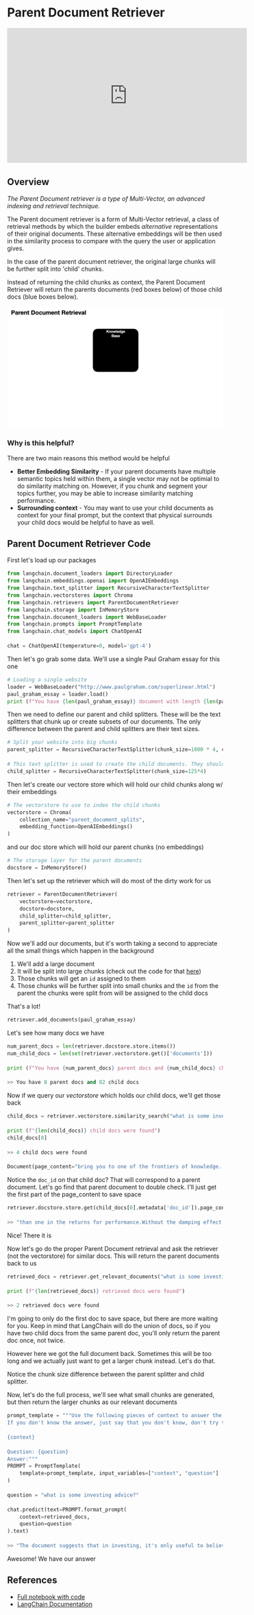 # Parent Document Retriever

<iframe width="560" height="315" src="https://www.youtube.com/embed/cmqsTJZdNSQ?si=NJyx-atmdttu74Xj" title="YouTube video player" frameborder="0" allow="accelerometer; autoplay; clipboard-write; encrypted-media; gyroscope; picture-in-picture; web-share" allowfullscreen></iframe>

## Overview

_The Parent Document retriever is a type of Multi-Vector, an advanced indexing and retrieval technique._

The Parent document retriever is a form of Multi-Vector retrieval, a class of retrieval methods by which the builder embeds _alternative_ representations of their original documents. These alternative embeddings will be then used in the similarity process to compare with the query the user or application gives.

In the case of the parent document retriever, the original large chunks will be further split into 'child' chunks.

Instead of returning the child chunks as context, the Parent Document Retriever will return the parents documents (red boxes below) of those child docs (blue boxes below).

![Parent Document Retriever](img/ParentDocumentRetriever.gif)

### Why is this helpful?

There are two main reasons this method would be helpful

* **Better Embedding Similarity** - If your parent documents have multiple semantic topics held within them, a single vector may not be optimial to do similarity matching on. However, if you chunk and segment your topics further, you may be able to increase similarity matching performance.
* **Surrounding context** - You may want to use your child documents as context for your final prompt, but the context that physical surrounds your child docs would be helpful to have as well.

## Parent Document Retriever Code

First let's load up our packages

```python
from langchain.document_loaders import DirectoryLoader
from langchain.embeddings.openai import OpenAIEmbeddings
from langchain.text_splitter import RecursiveCharacterTextSplitter
from langchain.vectorstores import Chroma
from langchain.retrievers import ParentDocumentRetriever
from langchain.storage import InMemoryStore
from langchain.document_loaders import WebBaseLoader
from langchain.prompts import PromptTemplate
from langchain.chat_models import ChatOpenAI

chat = ChatOpenAI(temperature=0, model='gpt-4')
```

Then let's go grab some data. We'll use a single Paul Graham essay for this one

```python
# Loading a single website
loader = WebBaseLoader("http://www.paulgraham.com/superlinear.html")
paul_graham_essay = loader.load()
print (f"You have {len(paul_graham_essay)} document with length {len(paul_graham_essay[0].page_content)} characters or roughly {len(paul_graham_essay[0].page_content) / 4} tokens")
```

Then we need to define our parent and child splitters. These will be the text splitters that chunk up or create subsets of our documents. The only difference between the parent and child splitters are their text sizes.

```python
# Split your website into big chunks
parent_splitter = RecursiveCharacterTextSplitter(chunk_size=1000 * 4, chunk_overlap=0)

# This text splitter is used to create the child documents. They should be small chunk size.
child_splitter = RecursiveCharacterTextSplitter(chunk_size=125*4)
```

Then let's create our vectore store which will hold our child chunks along w/ their embeddings

```python
# The vectorstore to use to index the child chunks
vectorstore = Chroma(
    collection_name="parent_document_splits",
    embedding_function=OpenAIEmbeddings()
)
```

and our doc store which will hold our parent chunks (no embeddings)

```python
# The storage layer for the parent documents
docstore = InMemoryStore()
```

Then let's set up the retriever which will do most of the dirty work for us

```python
retriever = ParentDocumentRetriever(
    vectorstore=vectorstore, 
    docstore=docstore,
    child_splitter=child_splitter,
    parent_splitter=parent_splitter
)
```

Now we'll add our documents, but it's worth taking a second to appreciate all the small things which happen in the background

1. We'll add a large document
2. It will be split into large chunks (check out the code for that [here](https://github.com/langchain-ai/langchain/blob/f04cc4b7e173bd709abc9ef10686d6304e157ee5/libs/langchain/langchain/retrievers/parent\_document\_retriever.py#L88))
3. Those chunks will get an `id` assigned to them
4. Those chunks will be further split into small chunks and the `id` from the parent the chunks were split from will be assigned to the child docs

That's a lot!

```python
retriever.add_documents(paul_graham_essay)
```

Let's see how many docs we have

```python
num_parent_docs = len(retriever.docstore.store.items())
num_child_docs = len(set(retriever.vectorstore.get()['documents']))

print (f"You have {num_parent_docs} parent docs and {num_child_docs} child docs")

>> You have 8 parent docs and 82 child docs
```

Now if we query our _vectorstore_ which holds our child docs, we'll get those back

```python
child_docs = retriever.vectorstore.similarity_search("what is some investing advice?")

print (f"{len(child_docs)} child docs were found") 
child_docs[0]

>> 4 child docs were found

Document(page_content="bring you to one of the frontiers of knowledge. These look smooth\nfrom a distance, but up close they're full of gaps. Notice and\nexplore such gaps, and if you're lucky one will expand into a whole\nnew field. Take as much risk as you can afford; if you're not failing\noccasionally you're probably being too conservative. Seek out the\nbest colleagues. Develop good taste and learn from the best examples.\nBe honest, especially with yourself. Exercise and eat and sleep", metadata={'doc_id': 'adc4fef6-b5f8-4a54-a868-2757e3755482', 'language': 'No language found.', 'source': 'http://www.paulgraham.com/superlinear.html', 'title': 'Superlinear Returns'})
```

Notice the `doc_id` on that child doc? That will correspond to a parent document. Let's go find that parent document to double check. I'll just get the first part of the page\_content to save space

```python
retriever.docstore.store.get(child_docs[0].metadata['doc_id']).page_content[:500]

>> "than one in the returns for performance.Without the damping effect of institutions, there will be more\nvariation in outcomes. Which doesn't imply everyone will be better\noff: people who do well will do even better, but those who do badly\nwill do worse. That's an important point to bear in mind. Exposing\noneself to superlinear returns is not for everyone. Most people\nwill be better off as part of the pool. So who should shoot for\nsuperlinear returns? Ambitious people of two types: those who know\n"
```

Nice! There it is

Now let's go do the proper Parent Document retrieval and ask the retriever (not the vectorstore) for similar docs. This will return the parent documents back to us

```python
retrieved_docs = retriever.get_relevant_documents("what is some investing advice?")

print (f"{len(retrieved_docs)} retrieved docs were found")

>> 2 retrieved docs were found
```

I'm going to only do the first doc to save space, but there are more waiting for you. Keep in mind that LangChain will do the union of docs, so if you have two child docs from the same parent doc, you'll only return the parent doc once, not twice.

However here we got the full document back. Sometimes this will be too long and we actually just want to get a larger chunk instead. Let's do that.

Notice the chunk size difference between the parent splitter and child splitter.

Now, let's do the full process, we'll see what small chunks are generated, but then return the larger chunks as our relevant documents

```python
prompt_template = """Use the following pieces of context to answer the question at the end.
If you don't know the answer, just say that you don't know, don't try to make up an answer.

{context}

Question: {question}
Answer:"""
PROMPT = PromptTemplate(
    template=prompt_template, input_variables=["context", "question"]
)

question = "what is some investing advice?"

chat.predict(text=PROMPT.format_prompt(
    context=retrieved_docs,
    question=question
).text)

>> "The document suggests that in investing, it's only useful to believe that a company will do well if most other investors don't. If everyone else thinks the company will do well, then its stock price will already reflect that, and there's no room to make money. It also suggests taking as much risk as you can afford; if you're not failing occasionally you're probably being too conservative."
```

Awesome! We have our answer

## References

* [Full notebook with code](https://github.com/gkamradt/langchain-tutorials/blob/main/data\_generation/Advanced%20Retrieval%20With%20LangChain.ipynb)
* [LangChain Documentation](https://python.langchain.com/docs/modules/data\_connection/retrievers/parent\_document\_retriever)